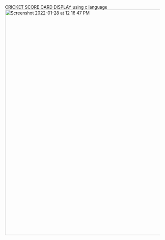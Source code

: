 CRICKET SCORE CARD DISPLAY using c language
<img width="735" alt="Screenshot 2022-01-28 at 12 16 47 PM" src="https://user-images.githubusercontent.com/93675280/151500724-bc84907a-60f3-40e2-acc2-15dd353d0c5e.png">


